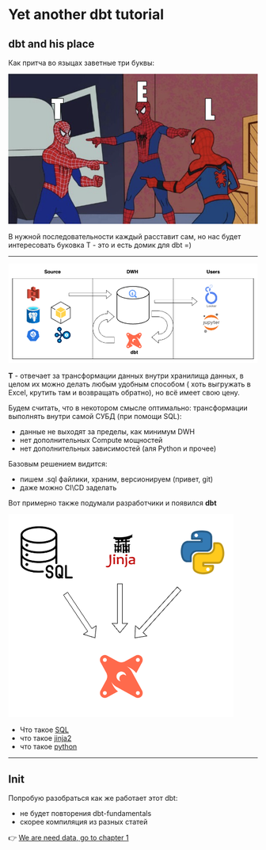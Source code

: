 # Yet another dbt tutorial
## dbt and his place

Как притча во языцах заветные три буквы: 

![etl_spyder.png](img%2Fetl_spyder.png)

В нужной последовательности каждый расставит сам, но нас будет интересовать буковка Т - это и есть домик для dbt =)

--------------------------

![place_of_dbt.drawio.png](img%2Fplace_of_dbt.drawio.png)

**T** - отвечает за трансформации данных внутри хранилища данных, в целом их можно делать любым удобным способом (
хоть выгружать в Excel, крутить там и возвращать обратно), но всё имеет свою цену.

Будем считать, что в некотором смысле оптимально: трансформации выполнять внутри самой СУБД (при помощи SQL):
- данные не выходят за пределы, как минимум DWH
- нет дополнительных Compute мощностей
- нет дополнительных зависимостей (аля Python и прочее)

Базовым решением видится:
- пишем .sql файлики, храним, версионируем (привет, git)
- даже можно CI\CD заделать

Вот примерно также подумали разработчики и появился **dbt**

![init_dbt.drawio.png](img%2Finit_dbt.drawio.png)

- Что такое [SQL](https://aws.amazon.com/ru/what-is/sql/)
- что такое [jinja2](https://ru.wikipedia.org/wiki/Jinja)
- что такое [python](https://aws.amazon.com/ru/what-is/python/)

----------------------------------------------------

## Init

Попробую разобраться как же работает этот dbt:
- не будет повторения dbt-fundamentals
- скорее компиляция из разных статей


👉 [We are need data, go to chapter 1](https://github.com/urevoleg/course-dbt-fundamentals/tree/main/course/chapter-1)